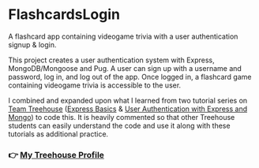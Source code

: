# FlashcardsLogin
A flashcard app containing videogame trivia with a user authentication signup &amp; login.

This project creates a user authentication system with Express, MongoDB/Mongoose and Pug. A user can sign up with a username and password, log in, and log out of the app. Once logged in, a flashcard game containing videogame trivia is accessible to the user.

I combined and expanded upon what I learned from two tutorial series on <a href='https://www.teamtreehouse.com'>Team Treehouse</a> (<a href="https://teamtreehouse.com/library/express-basics-2">Express Basics</a> & <a href="https://teamtreehouse.com/library/user-authentication-with-express-and-mongo">User Authentication with Express and Mongo</a>) to code this. It is heavily commented so that other Treehouse students can easily understand the code and use it along with these tutorials as additional practice. 

### :point_right: [My Treehouse Profile](https://teamtreehouse.com/kaylakremer)

